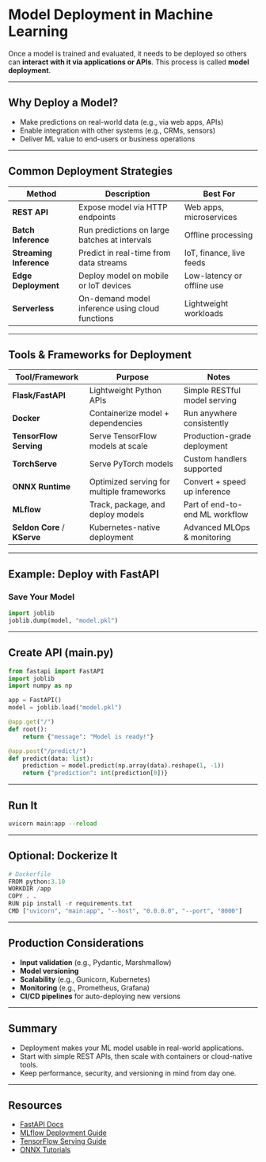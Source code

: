 # Model Deployment in Machine Learning

Once a model is trained and evaluated, it needs to be deployed so others can **interact with it via applications or APIs**. This process is called **model deployment**.

---

## Why Deploy a Model?

- Make predictions on real-world data (e.g., via web apps, APIs)
- Enable integration with other systems (e.g., CRMs, sensors)
- Deliver ML value to end-users or business operations

---

## Common Deployment Strategies

| Method               | Description                                               | Best For                  |
|----------------------|-----------------------------------------------------------|---------------------------|
| **REST API**         | Expose model via HTTP endpoints                           | Web apps, microservices   |
| **Batch Inference**  | Run predictions on large batches at intervals             | Offline processing        |
| **Streaming Inference** | Predict in real-time from data streams                 | IoT, finance, live feeds  |
| **Edge Deployment**  | Deploy model on mobile or IoT devices                     | Low-latency or offline use|
| **Serverless**       | On-demand model inference using cloud functions           | Lightweight workloads     |

---

## Tools & Frameworks for Deployment

| Tool/Framework     | Purpose                               | Notes                            |
|-------------------|----------------------------------------|----------------------------------|
| **Flask/FastAPI** | Lightweight Python APIs                | Simple RESTful model serving     |
| **Docker**        | Containerize model + dependencies      | Run anywhere consistently        |
| **TensorFlow Serving** | Serve TensorFlow models at scale | Production-grade deployment      |
| **TorchServe**     | Serve PyTorch models                  | Custom handlers supported        |
| **ONNX Runtime**   | Optimized serving for multiple frameworks | Convert + speed up inference |
| **MLflow**         | Track, package, and deploy models     | Part of end-to-end ML workflow   |
| **Seldon Core** / **KServe** | Kubernetes-native deployment | Advanced MLOps & monitoring       |

---

## Example: Deploy with FastAPI

### Save Your Model
```python
import joblib
joblib.dump(model, "model.pkl")
```

---

## Create API (main.py)

```python
from fastapi import FastAPI
import joblib
import numpy as np

app = FastAPI()
model = joblib.load("model.pkl")

@app.get("/")
def root():
    return {"message": "Model is ready!"}

@app.post("/predict/")
def predict(data: list):
    prediction = model.predict(np.array(data).reshape(1, -1))
    return {"prediction": int(prediction[0])}
```

---

## Run It

```python
uvicorn main:app --reload
```

---

## Optional: Dockerize It

```python
# Dockerfile
FROM python:3.10
WORKDIR /app
COPY . .
RUN pip install -r requirements.txt
CMD ["uvicorn", "main:app", "--host", "0.0.0.0", "--port", "8000"]
```

---

## Production Considerations
* **Input validation** (e.g., Pydantic, Marshmallow)
* **Model versioning**
* **Scalability** (e.g., Gunicorn, Kubernetes)
* **Monitoring** (e.g., Prometheus, Grafana)
* **CI/CD pipelines** for auto-deploying new versions

---

## Summary
* Deployment makes your ML model usable in real-world applications.
* Start with simple REST APIs, then scale with containers or cloud-native tools.
* Keep performance, security, and versioning in mind from day one.

---

## Resources
* [FastAPI Docs](https://fastapi.tiangolo.com/)
* [MLflow Deployment Guide](https://mlflow.org/docs/latest/models.html)
* [TensorFlow Serving Guide](https://www.tensorflow.org/tfx/guide/serving)
* [ONNX Tutorials](https://onnx.ai/tutorials/)



  

